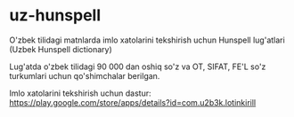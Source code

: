 # uz-hunspell
O'zbek tilidagi matnlarda imlo xatolarini tekshirish uchun Hunspell lug'atlari (Uzbek Hunspell dictionary)

Lug'atda o'zbek tilidagi 90 000 dan oshiq so'z va OT, SIFAT, FE'L so'z turkumlari uchun qo'shimchalar berilgan.

Imlo xatolarini tekshirish uchun dastur: https://play.google.com/store/apps/details?id=com.u2b3k.lotinkirill

